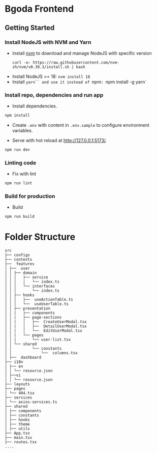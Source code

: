 # Bgoda Frontend

## Getting Started

### Install NodeJS with NVM and Yarn
- Install [nvm](https://github.com/nvm-sh/nvm) to download and manage NodeJS with specific version
  ```shell
  curl -o- https://raw.githubusercontent.com/nvm-sh/nvm/v0.39.3/install.sh | bash
  ```
- Install NodeJS >= 18: `nvm install 18`
- Install `yarn`` and use it instead of `npm`: `npm install -g yarn`
### Install repo, dependencies and run app

- Install dependencies.

```bash
npm install
```

- Create `.env` with content in `.env.sample` to configure environment variables.

- Serve with hot reload at <http://127.0.0.1:5173/>.

```bash
npm run dev
```

### Linting code
- Fix with lint
```bash
npm run lint
```

### Build for production

- Build
```bash
npm run build
```


# Folder Structure

```
src
├── configs
├── contexts
├──  features
│ ├──  user
│ │ ├── domain
│ │ │   ├── service
│ │ │   |   └── index.ts
│ │ │   └── interfaces
│ │ │       └── index.ts
│ │ ├── hooks
│ │ │   ├──  useActionTable.ts
│ │ │   └──  useUserTable.ts
│ │ ├── presentation
│ │ |   ├── components
│ │ |   ├── page-sections
│ │ |   │   ├──  CreateUserModal.tsx
│ │ |   │   ├──  DetailUserModal.tsx
│ │ |   │   └──  EditUserModal.tsx
│ │ |   └── pages
│ │ |       └── user-list.tsx
│ │ └── shared
│ │         └── constants
│ │             └──  columns.tsx
│ ├──  dashboard
├── i18n
│ ├── en
│ │ └── resource.json
│ ├──vi
│ │ └── resource.json
├── layouts
├── pages
│ └── 404.tsx
├── services
│ └── axios-services.ts
├── shared
│ ├── components
│ ├── constants
│ ├── hooks
│ ├── theme
│ ├── utils
├── App.tsx
├── main.tsx
├── routes.tsx
....
```
